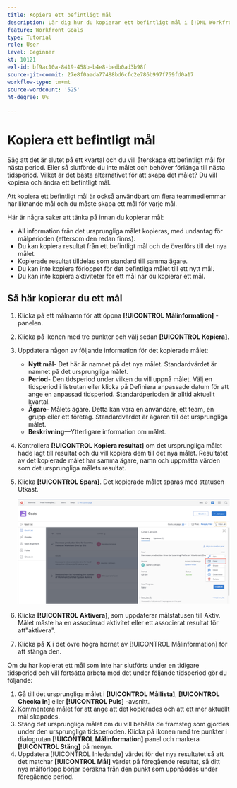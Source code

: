 ```yaml
---
title: Kopiera ett befintligt mål
description: Lär dig hur du kopierar ett befintligt mål i [!DNL Workfront Goals].
feature: Workfront Goals
type: Tutorial
role: User
level: Beginner
kt: 10121
exl-id: bf9ac10a-8419-458b-b4e8-bedb0ad3b98f
source-git-commit: 27e8f0aada77488bd6cfc2e786b997f759fd0a17
workflow-type: tm+mt
source-wordcount: '525'
ht-degree: 0%

---
```


# Kopiera ett befintligt mål

Säg att det är slutet på ett kvartal och du vill återskapa ett befintligt mål för nästa period. Eller så slutförde du inte målet och behöver förlänga till nästa tidsperiod. Vilket är det bästa alternativet för att skapa det målet? Du vill kopiera och ändra ett befintligt mål.

Att kopiera ett befintligt mål är också användbart om flera teammedlemmar har liknande mål och du måste skapa ett mål för varje mål.

<!--
Pro-tips graphic
-->

Här är några saker att tänka på innan du kopierar mål:

* All information från det ursprungliga målet kopieras, med undantag för målperioden (eftersom den redan finns).
* Du kan kopiera resultat från ett befintligt mål och de överförs till det nya målet.
* Kopierade resultat tilldelas som standard till samma ägare.
* Du kan inte kopiera förloppet för det befintliga målet till ett nytt mål.
* Du kan inte kopiera aktiviteter för ett mål när du kopierar ett mål.

## Så här kopierar du ett mål

1. Klicka på ett målnamn för att öppna **[!UICONTROL Målinformation]** -panelen.
1. Klicka på ikonen med tre punkter och välj sedan **[!UICONTROL Kopiera]**.
1. Uppdatera någon av följande information för det kopierade målet:
   * **Nytt mål**- Det här är namnet på det nya målet. Standardvärdet är namnet på det ursprungliga målet.
   * **Period**- Den tidsperiod under vilken du vill uppnå målet. Välj en tidsperiod i listrutan eller klicka på Definiera anpassade datum för att ange en anpassad tidsperiod. Standardperioden är alltid aktuellt kvartal.
   * **Ägare**- Målets ägare. Detta kan vara en användare, ett team, en grupp eller ett företag. Standardvärdet är ägaren till det ursprungliga målet.
   * **Beskrivning**—Ytterligare information om målet.

1. Kontrollera **[!UICONTROL Kopiera resultat]** om det ursprungliga målet hade lagt till resultat och du vill kopiera dem till det nya målet. Resultatet av det kopierade målet har samma ägare, namn och uppmätta värden som det ursprungliga målets resultat.

1. Klicka **[!UICONTROL Spara]**. Det kopierade målet sparas med statusen Utkast.

   ![En bild av [!UICONTROL Målinformation] panel i [!DNL Workfront Goals] med [!UICONTROL Kopiera] option](assets/03-workfront-goals-copy-a-goal.png)

1. Klicka **[!UICONTROL Aktivera]**, som uppdaterar målstatusen till Aktiv. Målet måste ha en associerad aktivitet eller ett associerat resultat för att&quot;aktivera&quot;.

1. Klicka på **X** i det övre högra hörnet av [!UICONTROL Målinformation] för att stänga den.

Om du har kopierat ett mål som inte har slutförts under en tidigare tidsperiod och vill fortsätta arbeta med det under följande tidsperiod gör du följande:

1. Gå till det ursprungliga målet i **[!UICONTROL Mållista]**, **[!UICONTROL Checka in]** eller **[!UICONTROL Puls]** -avsnitt.
1. Kommentera målet för att ange att det kopierades och att ett mer aktuellt mål skapades.
1. Stäng det ursprungliga målet om du vill behålla de framsteg som gjordes under den ursprungliga tidsperioden. Klicka på ikonen med tre punkter i dialogrutan **[!UICONTROL Målinformation]** panel och markera **[!UICONTROL Stäng]** på menyn.
1. Uppdatera [!UICONTROL Inledande] värdet för det nya resultatet så att det matchar **[!UICONTROL Mål]** värdet på föregående resultat, så ditt nya målförlopp börjar beräkna från den punkt som uppnåddes under föregående period.
